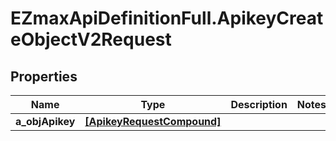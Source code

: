 # EZmaxApiDefinitionFull.ApikeyCreateObjectV2Request

## Properties

Name | Type | Description | Notes
------------ | ------------- | ------------- | -------------
**a_objApikey** | [**[ApikeyRequestCompound]**](ApikeyRequestCompound.md) |  | 


